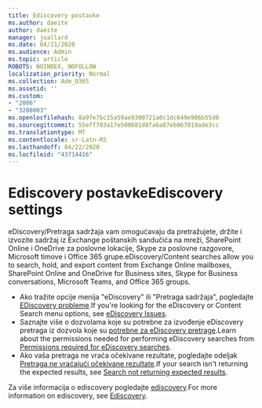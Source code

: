 ```yaml
---
title: Ediscovery postavke
ms.author: daeite
author: daeite
manager: joallard
ms.date: 04/21/2020
ms.audience: Admin
ms.topic: article
ROBOTS: NOINDEX, NOFOLLOW
localization_priority: Normal
ms.collection: Adm_O365
ms.assetid: ''
ms.custom:
- "2006"
- "3200003"
ms.openlocfilehash: 8a97e7bc15a59ae9300721a0c1dc649e986b55d0
ms.sourcegitcommit: 55eff703a17e500681d8fa6a87eb067019ade3cc
ms.translationtype: MT
ms.contentlocale: sr-Latn-RS
ms.lasthandoff: 04/22/2020
ms.locfileid: "43714416"
---
```

# <a name="ediscovery-settings"></a><span data-ttu-id="f4613-102">Ediscovery postavke</span><span class="sxs-lookup"><span data-stu-id="f4613-102">Ediscovery settings</span></span>

<span data-ttu-id="f4613-103">eDiscovery/Pretraga sadržaja vam omogućavaju da pretražujete, držite i izvozite sadržaj iz Exchange poštanskih sandučića na mreži, SharePoint Online i OneDrive za poslovne lokacije, Skype za poslovne razgovore, Microsoft timove i Office 365 grupe.</span><span class="sxs-lookup"><span data-stu-id="f4613-103">eDiscovery/Content searches allow you to search, hold, and export content from Exchange Online mailboxes, SharePoint Online and OneDrive for Business sites, Skype for Business conversations, Microsoft Teams, and Office 365 groups.</span></span>

- <span data-ttu-id="f4613-104">Ako tražite opcije menija "eDiscovery" ili "Pretraga sadržaja", pogledajte [EDiscovery probleme](https://docs.microsoft.com/alchemyinsights/ediscovery-issues).</span><span class="sxs-lookup"><span data-stu-id="f4613-104">If you're looking for the eDiscovery or Content Search menu options, see [eDiscovery Issues](https://docs.microsoft.com/alchemyinsights/ediscovery-issues).</span></span>
- <span data-ttu-id="f4613-105">Saznajte više o dozvolama koje su potrebne za izvođenje eDiscovery pretraga iz dozvola koje su [potrebne za eDiscovery pretrage](https://docs.microsoft.com/alchemyinsights/permissions-required-for-ediscovery-searches).</span><span class="sxs-lookup"><span data-stu-id="f4613-105">Learn about the permissions needed for performing eDiscovery searches from [Permissions required for eDiscovery searches](https://docs.microsoft.com/alchemyinsights/permissions-required-for-ediscovery-searches).</span></span>
- <span data-ttu-id="f4613-106">Ako vaša pretraga ne vraća očekivane rezultate, pogledajte odeljak [Pretraga ne vraćajući očekivane rezultate](https://docs.microsoft.com/alchemyinsights/search-not-returning-expected-results).</span><span class="sxs-lookup"><span data-stu-id="f4613-106">If your search isn't returning the expected results, see [Search not returning expected results](https://docs.microsoft.com/alchemyinsights/search-not-returning-expected-results).</span></span>

<span data-ttu-id="f4613-107">Za više informacija o ediscovery pogledajte [ediscovery](https://docs.microsoft.com/office365/securitycompliance/ediscovery).</span><span class="sxs-lookup"><span data-stu-id="f4613-107">For more information on ediscovery, see [Ediscovery](https://docs.microsoft.com/office365/securitycompliance/ediscovery).</span></span>
